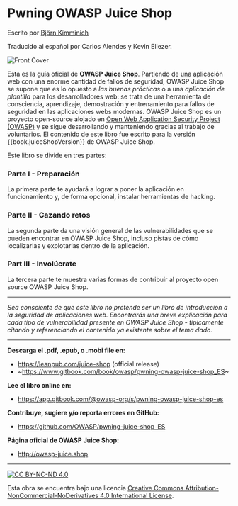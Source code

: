 # Pwning OWASP Juice Shop

Escrito por [Björn Kimminich](https://twitter.com/bkimminich)

Traducido al español por Carlos Alendes y Kevin Eliezer.

![Front Cover](https://raw.githubusercontent.com/bkimminich/pwning-juice-shop/master/cover.jpg)

Esta es la guía oficial de __OWASP Juice Shop__. Partiendo de una aplicación web con una enorme cantidad de fallos de seguridad,
OWASP Juice Shop se supone que es lo opuesto a _las buenas prácticas_ o a una _aplicación de plantilla_ para los desarrolladores web: 
se trata de una herramienta de consciencia, aprendizaje, demostración y entrenamiento para fallos de seguridad en las aplicaciones 
webs modernas. OWASP Juice Shop es un proyecto open-source alojado en [Open Web Application Security Project (OWASP)](https://owasp.org)
y se sigue desarrollando y manteniendo gracias al trabajo de voluntarios.
El contenido de este libro fue escrito para la versión {{book.juiceShopVersion}} de OWASP Juice Shop.

Este libro se divide en tres partes:

### Parte I - Preparación

La primera parte te ayudará a lograr a poner la aplicación en funcionamiento y, de forma opcional, instalar herramientas de hacking.

### Parte II - Cazando retos

La segunda parte da una visión general de las vulnerabilidades que se 
pueden encontrar en OWASP Juice Shop, incluso pistas de cómo localizarlas
y explotarlas dentro de la aplicación.


### Part III - Involúcrate 

La tercera parte te muestra varias formas de contribuir al proyecto open source
OWASP Juice Shop.

----

_Sea consciente de que este libro no pretende ser un libro de introducción a 
la seguridad de aplicaciones web. Encontrarás una breve explicación para cada
tipo de vulnerabilidad presente en OWASP Juice Shop - típicamente citando y
referenciando el contenido ya existente sobre el tema dado._

----

__Descarga el .pdf, .epub, o .mobi file en:__

* https://leanpub.com/juice-shop (official release)
* ~https://www.gitbook.com/book/owasp/pwning-owasp-juice-shop_ES~

__Lee el libro online en:__

* https://app.gitbook.com/@owasp-org/s/pwning-owasp-juice-shop-es

__Contribuye, sugiere y/o reporta errores en GitHub:__

* https://github.com/OWASP/pwning-juice-shop_ES

__Página oficial de OWASP Juice Shop:__

* http://owasp-juice.shop

----

[![CC BY-NC-ND 4.0](https://raw.githubusercontent.com/bkimminich/pwning-juice-shop/master/introduction/img/cc_by-nc-nd_4.0.png)](https://creativecommons.org/licenses/by-nc-nd/4.0/)

Esta obra se encuentra bajo una licencia
[Creative Commons Attribution-NonCommercial-NoDerivatives 4.0 International License](https://creativecommons.org/licenses/by-nc-nd/4.0/).
